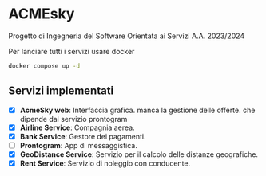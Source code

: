 # ACMEsky

Progetto di Ingegneria del Software Orientata ai Servizi A.A. 2023/2024

Per lanciare tutti i servizi usare docker

```bash
docker compose up -d
```

## Servizi implementati
- [x] **AcmeSky web**: Interfaccia grafica. manca la gestione delle offerte. che dipende dal servizio prontogram
- [x] **Airline Service**: Compagnia aerea. 
- [x] **Bank Service**: Gestore dei pagamenti.
- [ ] **Prontogram**: App  di messaggistica.
- [x] **GeoDistance Service**: Servizio per il calcolo delle distanze geografiche.
- [x] **Rent Service**: Servizio di noleggio con conducente.
